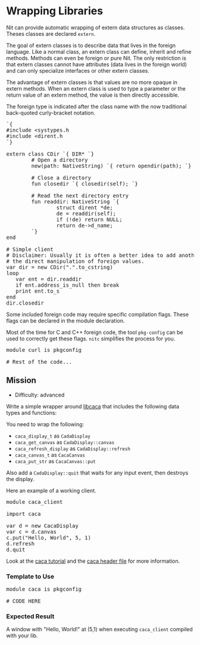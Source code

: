 # Wrapping Libraries

Nit can provide automatic wrapping of extern data structures as classes.
Theses classes are declared `extern`.

The goal of extern classes is to describe data that lives in the foreign language.
Like a normal class, an extern class can define, inherit and refine methods.
Methods can even be foreign or pure Nit.
The only restriction is that extern classes cannot have attributes (data lives in the foreign world) and can only specialize interfaces or other extern classes.

The advantage of extern classes is that values are no more opaque in extern methods.
When an extern class is used to type a parameter or the return value of an extern method,
the value is then directly accessible.

The foreign type is indicated after the class name with the now traditional back-quoted curly-bracket notation.

<!--
~~~nit
`{
#include <sys/types.h>
#include <dirent.h>
`}

extern class CDir `{ DIR* `}
        # Open a directory
        new(path: NativeString) `{ return opendir(path); `}

        # Close a directory
        fun closedir `{ closedir(self); `}

        # Read the next directory entry
        fun readdir: NativeString `{
                struct dirent *de;
                de = readdir(self);
                if (!de) return NULL;
                return de->d_name;
        `}
end

# Simple client
# Disclaimer: Usually it is often a better idea to add another API level to avoid
# the direct manipulation of foreign values.
var dir = new CDir(".".to_cstring)
loop
	var ent = dir.readdir
	if ent.address_is_null then break
	print ent.to_s
end
dir.closedir
~~~
-->

<pre class="hl"><span class="hl str">`{</span>
<span class="hl str">#include &lt;systypes.h</span>
<span class="hl str">#include &lt;dirent.h</span>
<span class="hl str">`</span><span class="hl opt">}</span>

<span class="hl kwa">extern class</span> <span class="hl kwb">CDir</span> <span class="hl str">`</span><span class="hl esc">{ DIR* `}</span>
<span class="hl str">        # Open a directory</span>
<span class="hl str">        new(path: NativeString) `</span><span class="hl esc">{ return opendir(path); `}</span>

        <span class="hl slc"># Close a directory</span>
        <span class="hl kwa">fun</span> closedir <span class="hl str">`</span><span class="hl esc">{ closedir(self); `}</span>
<span class="hl str"></span>
<span class="hl str">        # Read the next directory entry</span>
<span class="hl str">        fun readdir: NativeString `</span><span class="hl opt">{</span>
                struct dirent <span class="hl opt">*</span>de<span class="hl opt">;</span>
                de <span class="hl opt">=</span> readdir<span class="hl opt">(</span><span class="hl kwa">self</span><span class="hl opt">);</span>
                <span class="hl kwa">if</span> <span class="hl opt">(!</span>de<span class="hl opt">)</span> <span class="hl kwa">return</span> <span class="hl kwb">NULL</span><span class="hl opt">;</span>
                <span class="hl kwa">return</span> de-&gt;d_name<span class="hl opt">;</span>
        <span class="hl str">`}</span>
<span class="hl str">end</span>
<span class="hl str"></span>
<span class="hl str"># Simple client</span>
<span class="hl str"># Disclaimer: Usually it is often a better idea to add another API level to avoid</span>
<span class="hl str"># the direct manipulation of foreign values.</span>
<span class="hl str">var dir = new CDir(&quot;.&quot;.to_cstring)</span>
<span class="hl str">loop</span>
<span class="hl str">	var ent = dir.readdir</span>
<span class="hl str">	if ent.address_is_null then break</span>
<span class="hl str">	print ent.to_s</span>
<span class="hl str">end</span>
<span class="hl str">dir.closedir</span>
</pre>

Some included foreign code may require specific compilation flags.
These flags can be declared in the module declaration.

Most of the time for C and C++ foreign code, the tool `pkg-config` can be used to correctly get these flags.
`nitc` simplifies the process for you.

<!--
module curl is pkgconfig

# Rest of the code...
-->

<pre class="hl"><span class="hl kwa">module</span> curl <span class="hl kwa">is</span> pkgconfig

<span class="hl slc"># Rest of the code...</span>
</pre>

## Mission

* Difficulty: advanced

Write a simple wrapper around [libcaca](http://caca.zoy.org/doxygen/libcaca/caca_8h.html) that includes the following data types and functions:

You need to wrap the following:

* `caca_display_t` as `CadaDisplay`
* `caca_get_canvas` as `CadaDisplay::canvas`
* `caca_refresh_display` as `CadaDisplay::refresh`
* `caca_canvas_t` as `CacaCanvas`
* `caca_put_str` as `CacaCanvas::put`

Also add a `CadaDisplay::quit` that waits for any input event, then destroys the display.

Here an example of a working client.

<!--~~~nit
module caca_client

import caca

var d = new CacaDisplay
var c = d.canvas
c.put("Hello, World!", 5, 1)
d.refresh
d.quit
~~~-->

<pre class="hl"><span class="hl kwa">module</span> caca_client

<span class="hl kwa">import</span> caca

<span class="hl kwa">var</span> d <span class="hl opt">=</span> <span class="hl kwa">new</span> <span class="hl kwb">CacaDisplay</span>
<span class="hl kwa">var</span> c <span class="hl opt">=</span> d<span class="hl opt">.</span>canvas
c<span class="hl opt">.</span>put<span class="hl opt">(</span><span class="hl str">&quot;Hello, World&quot;</span><span class="hl opt">,</span> <span class="hl num">5</span><span class="hl opt">,</span> <span class="hl num">1</span><span class="hl opt">)</span>
d<span class="hl opt">.</span>refresh
d<span class="hl opt">.</span>quit
</pre>

Look at the [caca tutorial](http://caca.zoy.org/doxygen/libcaca/libcaca-tutorial.html) and the [caca header file](http://caca.zoy.org/doxygen/libcaca/caca_8h.html) for more information.

### Template to Use

<!--~~~nit
module caca is pkgconfig

# CODE HERE
~~~-->

<pre class="hl"><span class="hl kwa">module</span> caca <span class="hl kwa">is</span> pkgconfig

<span class="hl slc"># CODE HERE</span>
</pre>

### Expected Result

A window with "Hello, World!" at (5,1) when executing `caca_client` compiled with your lib.
